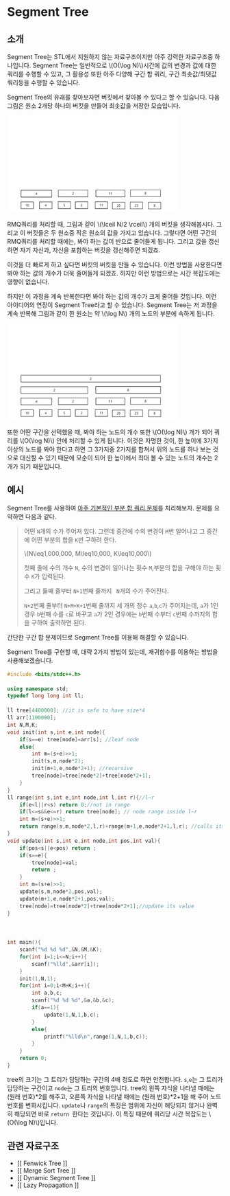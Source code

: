 # Segment Tree

## 소개

Segment Tree는 STL에서 지원하지 않는 자료구조이지만 아주 강력한 자료구조중 하나입니다. Segment Tree는 일반적으로 \\(O(\log N)\\)시간에 값의 변경과 값에 대한 쿼리를 수행할 수 있고, 그 활용성 또한 아주 다양해 구간 합 쿼리, 구간 최솟값/최댓값 쿼리등을 수행할 수 있습니다.

Segment Tree의 유래를 찾아보자면 버킷에서 찾아볼 수 있다고 할 수 있습니다. 다음 그림은 원소 2개당 하나의 버킷을 만들어 최솟값을 저장한 모습입니다.

<img src="./segment-tree/segment1.pdf" width = 400 >



RMQ쿼리를 처리할 때, 그림과 같이 \\(\lceil N/2 \rceil\\) 개의 버킷을 생각해봅시다. 그리고 이 버킷들은 두 원소중 작은 원소의 값을 가지고 있습니다.
그렇다면 어떤 구간의 RMQ쿼리를 처리할 때에는, 봐야 하는 값이 반으로 줄어들게 됩니다. 그리고 값을 갱신하면 자기 자신과, 자신을 포함하는 버킷을 갱신해주면 되겠죠. 

이것을 더 빠르게 하고 싶다면 버킷의 버킷을 만들 수 있습니다. 이런 방법을 사용한다면 봐야 하는 값의 개수가 더욱 줄어들게 되겠죠. 하지만 이런 방법으로는 시간 복잡도에는 영향이 없습니다. 

하지만 이 과정을 계속 반복한다면 봐야 하는 값의 개수가 크게 줄어들 것입니다. 이런 아이디어의 연장이 Segment Tree라고 할 수 있습니다. Segment Tree는 저 과정을 계속 반복해 그림과 같이 한 원소는 약 \\(\log N\\) 개의 노드의 부분에 속하게 됩니다.

<img src="./segment-tree/segment2.pdf" width = 400 >

또한 어떤 구간을 선택했을 때, 봐야 하는 노드의 개수 또한 \\(O(\log N)\\) 개가 되어 쿼리를 \\(O(\log N)\\) 안에 처리할 수 있게 됩니다. 이것은 자명한 것이, 한 높이에 3가지 이상의 노드를 봐야 한다고 하면 그 3가지중 2가지를 합쳐서 위의 노드를 하나 보는 것으로 대신할 수 있기 때문에 모순이 되어 한 높이에서 최대 볼 수 있는 노드의 개수는 2개가 되기 때문입니다. 

## 예시

Segment Tree를 사용하여 [아주 기본적인 부분 합 쿼리 문제](https://www.acmicpc.net/problem/2042)를 처리해보자. 문제를 요약하면 다음과 같다.

>어떤 `N`개의 수가 주어져 있다. 그런데 중간에 수의 변경이 `M`번 일어나고 그 중간에 어떤 부분의 합을 `K`번 구하려 한다. 
>
>\\(N\leq1,000,000, M\leq10,000, K\leq10,000\\)
>
>첫째 줄에 수의 개수  `N`, 수의 변경이 일어나는 횟수 `M`,부분의 합을 구해야 하는 횟수 `K`가 입력된다.
>
>그리고 둘째 줄부터 `N+1`번째 줄까지 ` N`개의 수가 주어진다.
>
>`N+2`번째 줄부터 `N+M+K+1`번째 줄까지 세 개의 정수 `a`,`b`,`c`가 주어지는데, `a`가 1인 경우 `b`번째 수를 `c`로 바꾸고 `a`가 2인 경우에는 `b`번째 수부터 `c`번째 수까지의 합을 구하여 출력하면 된다.



간단한 구간 합 문제이므로 Segment Tree를 이용해 해결할 수 있습니다.

Segment Tree를 구현할 때, 대략 2가지 방법이 있는데, 재귀함수를 이용하는 방법을 사용해보겠습니다.

``` c++
#include <bits/stdc++.h>

using namespace std;
typedef long long int ll;

ll tree[4400000]; //it is safe to have size*4
ll arr[1100000];
int N,M,K;
void init(int s,int e,int node){
    if(s==e) tree[node]=arr[s]; //leaf node
    else{
        int m=(s+e)>>1;
        init(s,m,node*2);
        init(m+1,e,node*2+1); //recursive
        tree[node]=tree[node*2]+tree[node*2+1];
    }
}
ll range(int s,int e,int node,int l,int r){//l~r
    if(e<l||r<s) return 0;//not in range
    if(l<=s&&e<=r) return tree[node]; // node range inside l~r
    int m=(s+e)>>1;
    return range(s,m,node*2,l,r)+range(m+1,e,node*2+1,l,r); //calls its leaf
}
void update(int s,int e,int node,int pos,int val){
    if(pos<s||e<pos) return ;
    if(s==e){
        tree[node]=val;
        return ;
    }
    int m=(s+e)>>1;
    update(s,m,node*2,pos,val);
    update(m+1,e,node*2+1,pos,val);
    tree[node]=tree[node*2]+tree[node*2+1];//update its value
}



int main(){
    scanf("%d %d %d",&N,&M,&K);
    for(int i=1;i<=N;i++){
        scanf("%lld",&arr[i]);
    }
    init(1,N,1);
    for(int i=0;i<M+K;i++){
        int a,b,c;
        scanf("%d %d %d",&a,&b,&c);
        if(a==1){
            update(1,N,1,b,c);
        }
        else{
            printf("%lld\n",range(1,N,1,b,c));
        }
    }
    return 0;
}
```

tree의 크기는 그 트리가 담당하는 구간의 4배 정도로 하면 안전합니다.
`s`,`e`는 그 트리가 담당하는 구간이고 `node`는 그 트리의 번호입니다. tree의 왼쪽 자식을 나타낼 때에는 (원래 번호)*2를 해주고, 오른쪽 자식을 나타낼 때에는 (원래 번호)*2+1을 해 주어 노드 번호를 변화시킵니다. `update`나 `range`의 특징은 범위에 자신이 해당되지 않거나 완벽히 해당되면 바로 `return `한다는 것입니다. 이 특징 때문에 쿼리당 시간 복잡도는 \\(O(\log N)\\)입니다.



## 관련 자료구조

- [[ Fenwick Tree ]]
- [[ Merge Sort Tree ]]
- [[ Dynamic Segment Tree ]]
- [[ Lazy Propagation ]]

